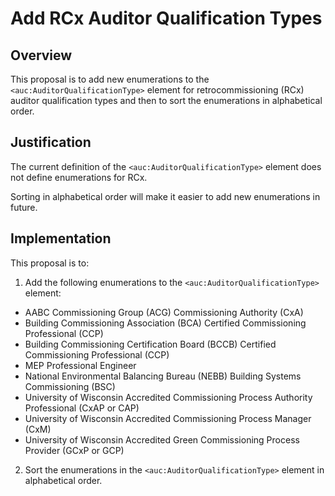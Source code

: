 # Add RCx Auditor Qualification Types

## Overview

This proposal is to add new enumerations to the `<auc:AuditorQualificationType>` element for retrocommissioning (RCx) auditor qualification types and then to sort the enumerations in alphabetical order.

## Justification

The current definition of the `<auc:AuditorQualificationType>` element does not define enumerations for RCx.

Sorting in alphabetical order will make it easier to add new enumerations in future.

## Implementation

This proposal is to:

1. Add the following enumerations to the `<auc:AuditorQualificationType>` element:

- AABC Commissioning Group (ACG) Commissioning Authority (CxA)
- Building Commissioning Association (BCA) Certified Commissioning Professional (CCP)
- Building Commissioning Certification Board (BCCB) Certified Commissioning Professional (CCP)
- MEP Professional Engineer
- National Environmental Balancing Bureau (NEBB) Building Systems Commissioning (BSC)
- University of Wisconsin Accredited Commissioning Process Authority Professional (CxAP or CAP)
- University of Wisconsin Accredited Commissioning Process Manager (CxM)
- University of Wisconsin Accredited Green Commissioning Process Provider (GCxP or GCP)

2. Sort the enumerations in the `<auc:AuditorQualificationType>` element in alphabetical order.

